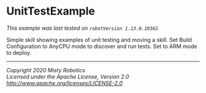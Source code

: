 # UnitTestExample

*This example was last tested on `robotVersion 1.13.0.10362`.*

Simple skill showing examples of unit testing and moving a skill.  Set Build Configuration to AnyCPU mode to discover and run tests.  Set to ARM mode to deploy.

---

*Copyright 2020 Misty Robotics*<br>
*Licensed under the Apache License, Version 2.0*<br>
*http://www.apache.org/licenses/LICENSE-2.0*